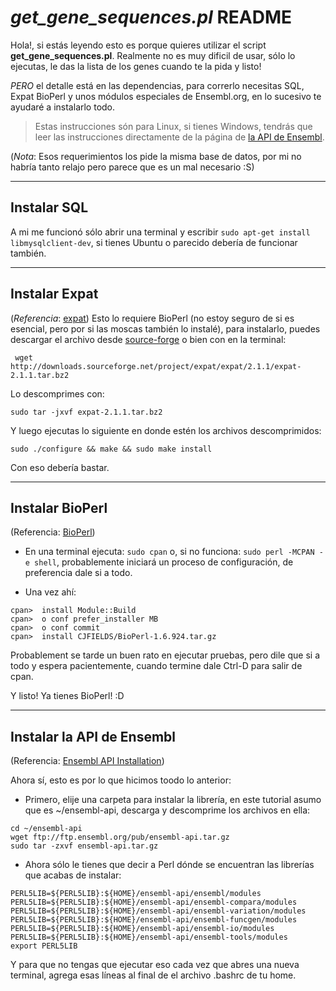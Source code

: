 *get_gene_sequences.pl* README
==============================

Hola!, si estás leyendo esto es porque quieres utilizar el script **get_gene_sequences.pl**. Realmente no es muy dificil de usar, sólo lo ejecutas, le das la lista de los genes cuando te la pida y listo!

 *PERO* el detalle está en las dependencias, para correrlo necesitas SQL, Expat BioPerl y unos módulos especiales de Ensembl.org, en lo sucesivo te ayudaré a instalarlo todo.

 > Estas instrucciones són para Linux, si tienes Windows, tendrás que leer las instrucciones directamente de la página de [la API de Ensembl](http://feb2014.archive.ensembl.org/info/docs/api/api_installation.html).

 (*Nota*: Esos requerimientos los pide la misma base de datos, por mi no habría tanto relajo pero parece que es un mal necesario :S)

 --------------------------------------------------------

 Instalar SQL
 ------------
 A mi me funcionó sólo abrir una terminal y escribir `sudo apt-get install libmysqlclient-dev`, si tienes Ubuntu o parecido debería de funcionar también.

--------------------------------------------------------

 Instalar Expat
 --------------
 (*Referencia*: [expat](http://expat.sourceforge.net/))
 Esto lo requiere BioPerl (no estoy seguro de si es esencial, pero por si las moscas también lo instalé), para instalarlo, puedes descargar el archivo desde [source-forge](https://sourceforge.net/projects/expat/) o bien con en la terminal:
 ```
  wget http://downloads.sourceforge.net/project/expat/expat/2.1.1/expat-2.1.1.tar.bz2
 ```
 Lo descomprimes con:
 ```
 sudo tar -jxvf expat-2.1.1.tar.bz2
 ```
 Y luego ejecutas lo siguiente en donde estén los archivos descomprimidos:
 ```
sudo ./configure && make && sudo make install
 ```
 Con eso debería bastar.

 --------------------------------------------------------

Instalar BioPerl
----------------
(Referencia: [BioPerl](http://bioperl.org/INSTALL.html))
 - En una terminal ejecuta: `sudo cpan` o, si no funciona: `sudo perl -MCPAN -e shell`, probablemente iniciará un proceso de configuración, de preferencia dale si a todo.

 - Una vez ahí:
 ```
 cpan>  install Module::Build
 cpan>  o conf prefer_installer MB
 cpan>  o conf commit
 cpan>  install CJFIELDS/BioPerl-1.6.924.tar.gz
 ```
 Probablement se tarde un buen rato en ejecutar pruebas, pero dile que si a todo y espera pacientemente, cuando termine dale Ctrl-D para salir de cpan.

Y listo! Ya tienes BioPerl! :D

--------------------------------------------------------

Instalar la API de Ensembl
--------------------------
(Referencia: [Ensembl API Installation](http://feb2014.archive.ensembl.org/info/docs/api/api_installation.html))

Ahora sí, esto es por lo que hicimos toodo lo anterior:

 - Primero, elije una carpeta para instalar la librería, en este tutorial asumo que es ~/ensembl-api, descarga y descomprime los archivos en ella:
 ```
cd ~/ensembl-api
wget ftp://ftp.ensembl.org/pub/ensembl-api.tar.gz
sudo tar -zxvf ensembl-api.tar.gz
 ```

 - Ahora sólo le tienes que decir a Perl dónde se encuentran las librerías que acabas de instalar:
  ```
  PERL5LIB=${PERL5LIB}:${HOME}/ensembl-api/ensembl/modules
  PERL5LIB=${PERL5LIB}:${HOME}/ensembl-api/ensembl-compara/modules
  PERL5LIB=${PERL5LIB}:${HOME}/ensembl-api/ensembl-variation/modules
  PERL5LIB=${PERL5LIB}:${HOME}/ensembl-api/ensembl-funcgen/modules
  PERL5LIB=${PERL5LIB}:${HOME}/ensembl-api/ensembl-io/modules
  PERL5LIB=${PERL5LIB}:${HOME}/ensembl-api/ensembl-tools/modules
  export PERL5LIB
  ```
  Y para que no tengas que ejecutar eso cada vez que abres una nueva terminal, agrega esas líneas al final de el archivo .bashrc de tu home.
